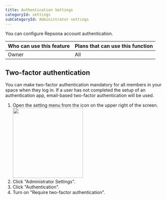 ```yaml
---
title: Authentication Settings
categoryId: settings
subCategoryId: Administrator settings
---
```


You can configure Repsona account authentication.

|Who can use this feature|Plans that can use this function|
|---|---|
|Owner|All|

## Two-factor authentication

You can make two-factor authentication mandatory for all members in your space when they log in. If a user has not completed the setup of an authentication app, email-based two-factor authentication will be used.

1. Open the setting menu from the icon on the upper right of the screen.<br><img src="/images/help/menu-button.png" width="222">
2. Click "Administrator Settings".
3. Click "Authentication".
4. Turn on "Require two-factor authentication".